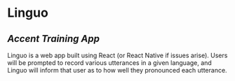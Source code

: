 # Linguo

## *Accent Training App*

Linguo is a web app built using React (or React Native if issues arise).  Users will be prompted to record various utterances in a given language, and Linguo will inform that user as to how well they pronounced each utterance.  